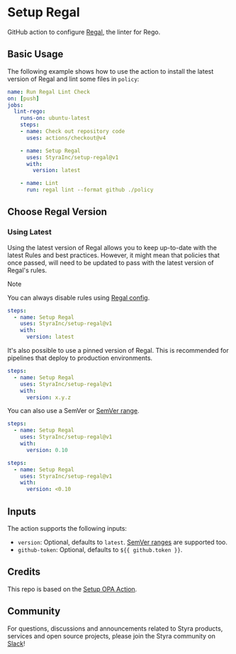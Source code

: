 # Setup Regal

GitHub action to configure [Regal](https://github.com/StyraInc/regal), the linter for Rego.

## Basic Usage

The following example shows how to use the action to install the latest version of Regal and lint some files
in `policy`:

```yml
name: Run Regal Lint Check
on: [push]
jobs:
  lint-rego:
    runs-on: ubuntu-latest
    steps:
    - name: Check out repository code
      uses: actions/checkout@v4

    - name: Setup Regal
      uses: StyraInc/setup-regal@v1
      with:
        version: latest

    - name: Lint
      run: regal lint --format github ./policy
```

## Choose Regal Version

### Using Latest

Using the latest version of Regal allows you to keep up-to-date with the latest Rules and best practices. However,
it might mean that policies that once passed, will need to be updated to pass with the latest version of Regal's rules.

> [!NOTE]
> You can always disable rules using [Regal config](https://docs.styra.com/regal/#configuration).

```yml
steps:
  - name: Setup Regal
    uses: StyraInc/setup-regal@v1
    with:
      version: latest
```

It's also possible to use a pinned version of Regal. This is recommended for pipelines that deploy to production
environments.

```yml
steps:
  - name: Setup Regal
    uses: StyraInc/setup-regal@v1
    with:
      version: x.y.z
```

You can also use a SemVer or [SemVer range](https://www.npmjs.com/package/semver#ranges).

```yml
steps:
  - name: Setup Regal
    uses: StyraInc/setup-regal@v1
    with:
      version: 0.10
```

```yml
steps:
  - name: Setup Regal
    uses: StyraInc/setup-regal@v1
    with:
      version: <0.10
```

## Inputs

The action supports the following inputs:

- `version`: Optional, defaults to `latest`. [SemVer ranges](https://www.npmjs.com/package/semver#ranges) are supported too.
- `github-token`: Optional, defaults to `${{ github.token }}`.

## Credits

This repo is based on the [Setup OPA Action](https://github.com/open-policy-agent/setup-opa).

## Community

For questions, discussions and announcements related to Styra products, services and open source projects, please join
the Styra community on [Slack](https://communityinviter.com/apps/styracommunity/signup)!
